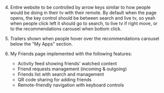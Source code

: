 4. Entire website to be controlled by arrow keys similar to how people would be doing in their tv with their remote. By default when the page opens, the key control should be between search and live tv, so yeah when people click left it should go to search, to live tv if right move, or to the recommendations carousel when bottom click.

5. Trailers shown when people hover over the recommendations carousel below the "My Apps" section.

6. My Friends page implemented with the following features:
   - Activity feed showing friends' watched content
   - Friend requests management (incoming & outgoing)  
   - Friends list with search and management
   - QR code sharing for adding friends
   - Remote-friendly navigation with keyboard controls
